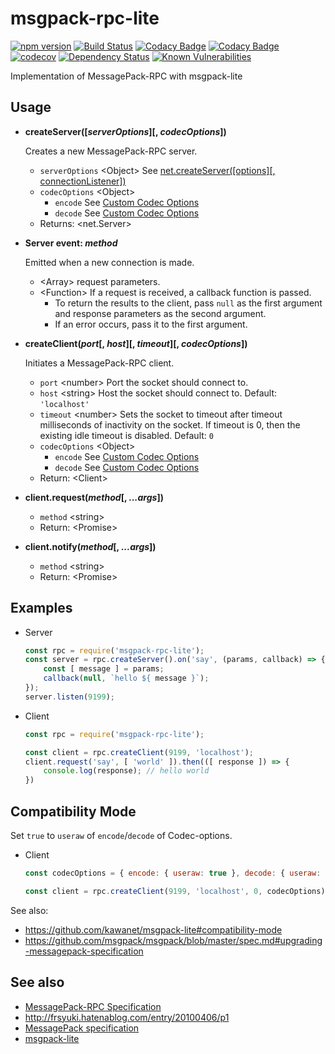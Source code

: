 # msgpack-rpc-lite

[![npm version](https://badge.fury.io/js/msgpack-rpc-lite.svg)](https://badge.fury.io/js/msgpack-rpc-lite)
[![Build Status](https://travis-ci.org/naokikimura/msgpack-rpc-lite.svg?branch=master)](https://travis-ci.org/naokikimura/msgpack-rpc-lite)
[![Codacy Badge](https://api.codacy.com/project/badge/Grade/85c5e44e31da475ebcaae8f1b79de7c8)](https://app.codacy.com/app/n.kimura.cap/msgpack-rpc-lite?utm_source=github.com&utm_medium=referral&utm_content=naokikimura/msgpack-rpc-lite&utm_campaign=badger)
[![Codacy Badge](https://api.codacy.com/project/badge/Coverage/5a32022009694006ab61191e243e569f)](https://www.codacy.com/app/n.kimura.cap/msgpack-rpc-lite?utm_source=github.com&utm_medium=referral&utm_content=naokikimura/msgpack-rpc-lite&utm_campaign=Badge_Coverage)
[![codecov](https://codecov.io/gh/naokikimura/msgpack-rpc-lite/branch/master/graph/badge.svg)](https://codecov.io/gh/naokikimura/msgpack-rpc-lite)
[![Dependency Status](https://beta.gemnasium.com/badges/github.com/naokikimura/msgpack-rpc-lite.svg)](https://beta.gemnasium.com/projects/github.com/naokikimura/msgpack-rpc-lite)
[![Known Vulnerabilities](https://snyk.io/test/github/naokikimura/msgpack-rpc-lite/badge.svg?targetFile=package.json)](https://snyk.io/test/github/naokikimura/msgpack-rpc-lite?targetFile=package.json)

Implementation of MessagePack-RPC with msgpack-lite

## Usage ##

- __createServer([*serverOptions*][, *codecOptions*])__

    Creates a new MessagePack-RPC server.

    - `serverOptions` &lt;Object> See [net.createServer([options][, connectionListener])](https://nodejs.org/api/net.html#net_net_createserver_options_connectionlistener)
    - `codecOptions` &lt;Object>
        - `encode` See [Custom Codec Options][1]
        - `decode` See [Custom Codec Options][1]
    - Returns: &lt;net.Server>

- __Server event: *method*__

    Emitted when a new connection is made.

    - &lt;Array> request parameters.
    - &lt;Function> If a request is received, a callback function is passed.
        - To return the results to the client, pass `null` as the first argument and response parameters as the second argument.
        - If an error occurs, pass it to the first argument.

- __createClient(*port*[, *host*][, *timeout*][, *codecOptions*])__

    Initiates a MessagePack-RPC client.

    - `port` &lt;number> Port the socket should connect to.
    - `host` &lt;string> Host the socket should connect to. Default: `'localhost'`
    - `timeout` &lt;number> Sets the socket to timeout after timeout milliseconds of inactivity on the socket. If timeout is 0, then the existing idle timeout is disabled. Default: `0`
    - `codecOptions` &lt;Object>
        - `encode` See [Custom Codec Options][1]
        - `decode` See [Custom Codec Options][1]
    - Return: &lt;Client>

- __client.request(*method*[, *...args*])__

    - `method` &lt;string>
    - Return: &lt;Promise>

- __client.notify(*method*[, *...args*])__

    - `method` &lt;string>
    - Return: &lt;Promise>

[1]: https://github.com/kawanet/msgpack-lite#custom-codec-options

## Examples ##

- Server
    ```js
    const rpc = require('msgpack-rpc-lite');
    const server = rpc.createServer().on('say', (params, callback) => {
        const [ message ] = params; 
        callback(null, `hello ${ message }`);
    });
    server.listen(9199);
    ```

- Client
    ```js
    const rpc = require('msgpack-rpc-lite');

    const client = rpc.createClient(9199, 'localhost');
    client.request('say', [ 'world' ]).then(([ response ]) => {
        console.log(response); // hello world
    })
    ```

## Compatibility Mode ##

Set `true` to `useraw` of `encode`/`decode` of Codec-options.

- Client
    ```js
    const codecOptions = { encode: { useraw: true }, decode: { useraw: true } };

    const client = rpc.createClient(9199, 'localhost', 0, codecOptions);
    ```

See also:
- https://github.com/kawanet/msgpack-lite#compatibility-mode
- https://github.com/msgpack/msgpack/blob/master/spec.md#upgrading-messagepack-specification

## See also ##

- [MessagePack-RPC Specification](https://github.com/msgpack-rpc/msgpack-rpc/blob/master/spec.md)
- http://frsyuki.hatenablog.com/entry/20100406/p1
- [MessagePack specification](https://github.com/msgpack/msgpack/blob/master/spec.md)
- [msgpack-lite](https://github.com/kawanet/msgpack-lite)
